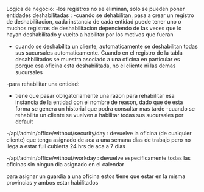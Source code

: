 Logica de negocio:
-los registros no se eliminan, solo se pueden poner entidades deshabilitadas :
 -cuando se dehabilitan, pasa a crear un registro de deshabilitacion, cada instancia de cada entidad puede tener uno o muchos registros de deshabilitacion depenciendo de las veces que lo hayan deshabilitado y vuelto a habilitar por los motivos que fueran  
 - cuando se deshabilita un cliente, automaticamente se deshabilitan todas sus sucursales automaticamente. Cuando en el registro de la tabla desahbilitados se muestra asociado a una oficina en particular es porque esa oficina esta deshabilitada, no el cliente ni las demas sucursales 

-para rehabilitar una entidad:
- tiene que pasar obligatoriamente una razon para rehabilitar esa instancia de la entidad con el nombre de reason, dado que de esta forma se genera un historial que podra consultar mas tarde
-cuando se rehabilita un cliente se vuelven a habilitar todas sus sucursales por default

-/api/admin/office/without/security/day :  devuelve la oficina (de cualquier cliente) que tenga asignado de aca a una semana dias de trabajo pero no llega a estar full cubierta 24 hrs de aca a 7 dias 

-/api/admin/office/without/workday : devuelve especificamente todas las oficinas sin ningun dia asignado en el calendar

para asignar un guardia a una oficina estos tiene que estar en la misma provincias y ambos estar habilitados
